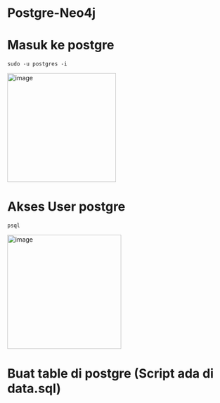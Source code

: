 # Postgre-Neo4j

# Masuk ke postgre
```
sudo -u postgres -i
```
<img width="247" alt="image" src="https://github.com/Digital-Data-Integrasi/Postgre-Neo4j/assets/143582498/7c01917d-2b07-4fea-92d1-42894061acbb">

# Akses User postgre
```
psql
```
<img width="259" alt="image" src="https://github.com/Digital-Data-Integrasi/Postgre-Neo4j/assets/143582498/ff4e57c7-b38f-48ad-8bff-5391ac80fcc9">

# Buat table di postgre (Script ada di data.sql)

